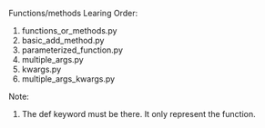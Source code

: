 Functions/methods Learing Order:

1. functions_or_methods.py
2. basic_add_method.py
3. parameterized_function.py
4. multiple_args.py
5. kwargs.py
6. multiple_args_kwargs.py



Note:

1. The def keyword must be there. It only represent the function.








